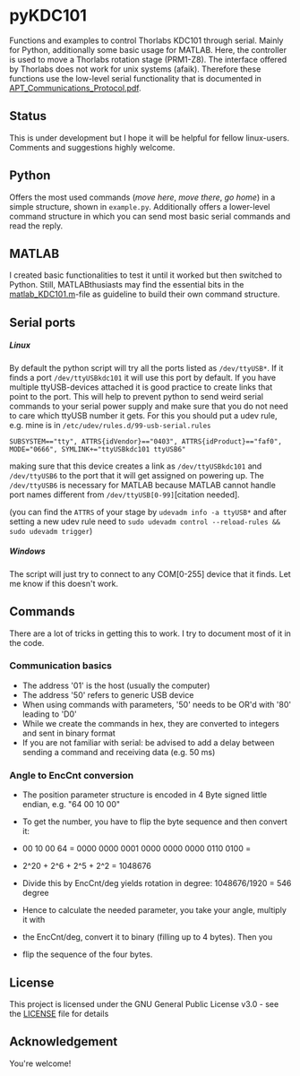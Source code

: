# pyKDC101
Functions and examples to control Thorlabs KDC101 through serial.
Mainly for Python, additionally some basic usage for MATLAB.
Here, the controller is used to move a Thorlabs rotation stage (PRM1-Z8).
The interface offered by Thorlabs does not work for unix systems (afaik). Therefore these functions use the low-level serial functionality that is documented in [APT_Communications_Protocol.pdf](doc/APT_Communications_Protocol.pdf).

## Status
This is under development but I hope it will be helpful for fellow linux-users. Comments and suggestions highly welcome.

## Python
Offers the most used commands (*move here*, *move there*, *go home*) in a simple structure, shown in `example.py`. Additionally offers a lower-level command structure in which you can send most basic serial commands and read the reply.

## MATLAB
I created basic functionalities to test it until it worked but then switched to Python. Still, MATLABthusiasts may find the essential bits in the [matlab_KDC101.m](doc/matlab_KDC101.m)-file as guideline to build their own command structure.

## Serial ports
##### Linux
By default the python script will try all the ports listed as `/dev/ttyUSB*`. If it finds a port `/dev/ttyUSBkdc101` it will use this port by default. If you have multiple ttyUSB-devices attached it is good practice to create links that point to the port. This will help to prevent python to send weird serial commands to your serial power supply and make sure that you do not need to care which ttyUSB number it gets.
For this you should put a udev rule, e.g. mine is in `/etc/udev/rules.d/99-usb-serial.rules`
```
SUBSYSTEM=="tty", ATTRS{idVendor}=="0403", ATTRS{idProduct}=="faf0", MODE="0666", SYMLINK+="ttyUSBkdc101 ttyUSB6"
```
making sure that this device creates a link as `/dev/ttyUSBkdc101` and `/dev/ttyUSB6` to the port that it will get assigned on powering up. The `/dev/ttyUSB6` is necessary for MATLAB because MATLAB cannot handle port names different from `/dev/ttyUSB[0-99]`[citation needed].

(you can find the `ATTRS` of your stage by `udevadm info -a ttyUSB*` and after setting a new udev rule need to `sudo udevadm control --reload-rules && sudo udevadm trigger`)

##### Windows
The script will just try to connect to any COM[0-255] device that it finds. Let me know if this doesn't work.

## Commands
There are a lot of tricks in getting this to work. I try to document most of it in the code.

### Communication basics
* The address '01' is the host (usually the computer)
* The address '50' refers to generic USB device
* When using commands with parameters, '50' needs to be OR'd with '80' leading to 'D0'
* While we create the commands in hex, they are converted to integers and sent in binary format
* If you are not familiar with serial: be advised to add a delay between sending a command and receiving data (e.g. 50 ms)

### Angle to EncCnt conversion
* The position parameter structure is encoded in 4 Byte signed little endian, e.g. "64 00 10 00"
* To get the number, you have to flip the byte sequence and then convert it:
* 00 10 00 64 = 0000 0000  0001 0000  0000 0000  0110 0100 =
* 2^20 + 2^6 + 2^5 + 2^2 = 1048676
* Divide this by EncCnt/deg yields rotation in degree: 1048676/1920 = 546 degree

* Hence to calculate the needed parameter, you take your angle, multiply it with
* the EncCnt/deg, convert it to binary (filling up to 4 bytes). Then you
* flip the sequence of the four bytes.

## License
This project is licensed under the GNU General Public License v3.0 - see the [LICENSE](LICENSE) file for details

## Acknowledgement
You're welcome!
